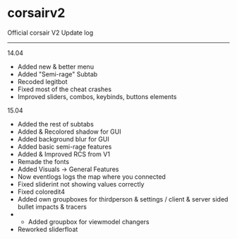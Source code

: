 # corsairv2
Official corsair V2 Update log

------------------------------
14.04
                                  
- Added new & better menu
- Added "Semi-rage" Subtab
- Recoded legitbot 
- Fixed most of the cheat crashes
- Improved sliders, combos, keybinds, buttons elements
                               
                                                    
15.04

- Added the rest of subtabs 
- Added & Recolored shadow for GUI
- Added background blur for GUI
- Added basic semi-rage features 
- Added & Improved RCS from V1 
- Remade the fonts 
- Added Visuals -> General Features
- Now eventlogs logs the map where you connected
- Fixed sliderint not showing values correctly 
- Fixed coloredit4
- Added own groupboxes for thirdperson & settings / client & server sided bullet impacts & tracers
-  * Added groupbox for viewmodel changers 
- Reworked sliderfloat 
